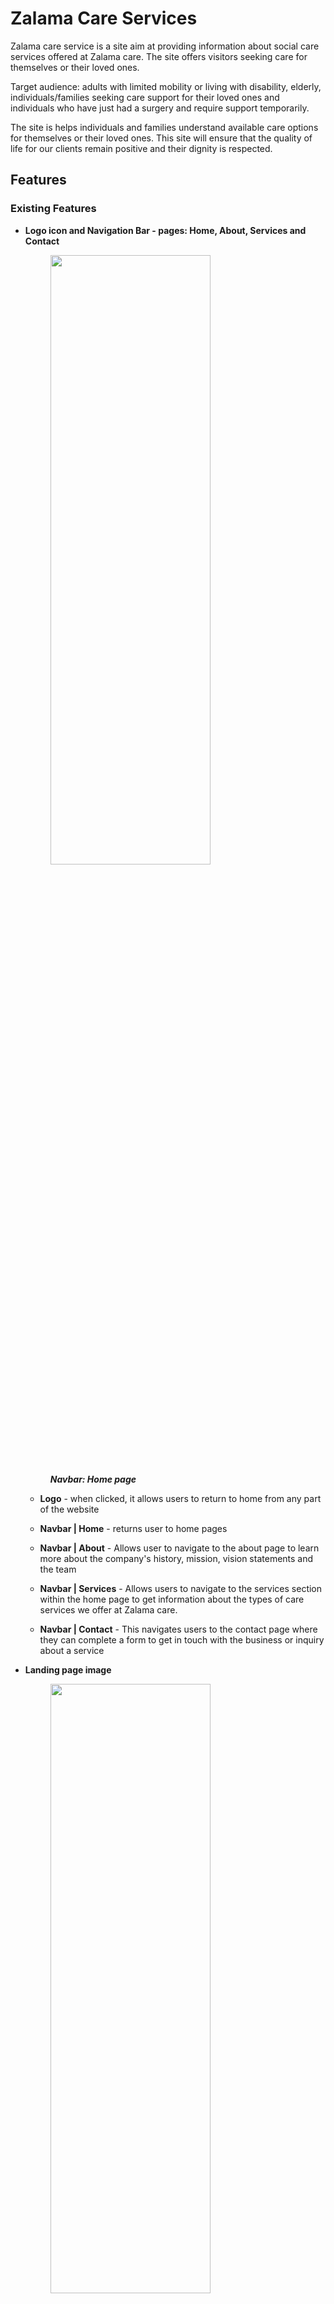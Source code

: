 # Zalama Care Services

Zalama care service is a site aim at providing information about social care services offered at Zalama care. The site offers visitors seeking care for themselves or their loved ones.

Target audience: adults with limited mobility or living with disability, elderly, individuals/families seeking care support for their loved ones and individuals who have just had a surgery and require support temporarily.

The site is helps individuals and families understand available care options for themselves or their loved ones. This site will ensure that the quality of life for our clients remain positive and their dignity is respected.

## Features 


### Existing Features
- **Logo icon and Navigation Bar - pages: Home, About, Services and Contact**
  <figure>
    <img src="docs/site-screenshots/navbar-view-large-screen.png" width="80%" height="50%">
    <br>
    <figcaption><strong><em>Navbar: Home page</em></strong></figcaption>
  </figure>

  - **Logo** - when clicked, it allows users to return to home from any part of the website

  - **Navbar | Home** - returns user to home pages

  - **Navbar | About** - Allows user to navigate to the about page to learn more about the company's history, mission, vision statements and the team

  - **Navbar | Services** - Allows users to navigate to the services section within the home page to get information about the types of care services we offer at Zalama care.

  - **Navbar | Contact** - This navigates users to the contact page where they can complete a form to get in touch with the business or inquiry about a service

- **Landing page image**
  <figure>
    <img src="docs/site-screenshots/home-hero-large-screen.png" width="80%" height="50%">
    <br>
    <figcaption><strong><em>landing page image: Home page</em></strong></figcaption>
  </figure>

  - **Image** - the landing home page features a high quality images of three people smiling. A woman in a wheel is representative of target audience with mobility needs.

  - **Welcome text** - the background image has a 'Welcome To Zalama Care' text; together with the image they create a warm welcoming and will grab the attention of the users. 

- **Introduction section** 
  <figure>
    <img src="docs/site-screenshots/home-intro-section-large-screen.png" width="80%" height="50%">
    <br>
    <figcaption><strong><em>Introduction section: Home page</em></strong></figcaption>
  </figure>

  - **Introduction text** - This introductory text describes Zalama care's approach and belief in service practice. This is to give user confidence that our goal is to support and empower our service users.

  - **Introduction images** - Good quality images supporting the introductory text further enhances the users experience  

- **Our services section**
  <figure>
    <img src="docs/site-screenshots/home-services-section-large-screen.png" width="80%" height="50%">
    <br>
    <figcaption><strong><em>Our services section: Home page</em></strong></figcaption>
  </figure>

  - **service types** - This section present the different types of care service Zalama Care offers. This will allow users to learn more and decide on a suitable for themselves or their loved ones. 
  -  A 'Read more' button under each service type can be used to expand the description text for users to view additional information about the service type. Once expanded, there is a 'Show less' button to collapse the additional text.
  - The icon displayed besides the 'Read more'/ 'Show less' icons is clickable and has the same functionality to expand and collapse additional text.
    <figure>
      <img src="docs/site-screenshots/home-services-section-expand-large-screen.png" width="50%" height="50%">
     <br>
     <figcaption><strong><em>Our services section (expanded): Home page</em></strong></figcaption>
    </figure>

- **Why choose us section**
  <figure>
    <img src="docs/site-screenshots/home-our-values-section-large-screen.png" width="80%" height="50%">
    <br>
    <figcaption><strong><em>Why choose us section: Home page</em></strong></figcaption>
  </figure>

  - **Our values** - The section allows the user to see and understand Zalama Care's values as a care service provider so the user can be confident about their expectations on our service.
  - Call-to-Action - There is a clear and visible prompt 'Enquire now' button to invite the user to contact us. Once clicked, the user will be directed to the contact page where there is a contact form. 

- **Getting started section**
  <figure>
    <img src="docs/site-screenshots/home-onboarding-section-large-screen.png" width="80%" height="50%">
    <br>
    <figcaption><strong><em>Getting started section: Home page</em></strong></figcaption>
  </figure>

  **Onboarding steps** 
    - This section provides an easy guide to the onboarding steps for users interested in get care support from Zalama care. The users are able to have information on what to expect once they complete a contact form or reach out to us by any means. This information shows transparency and will enhance user's confidence in our care services. 
    - Call-to-Action - There is a clear and visible prompt 'Let's talk today!' button to invite the user to contact us. Once clicked, the user will be directed to the contact page where there is a contact form. 

- **Find us section**

  The footer is consistent section featured in all pages similar to the navbar. These are the sub-sections within the footer:

  - **Contact information** - This sub-section provides the user with essential contact information about the business. The phone, email and address icons will enlarge when hovered over to enhance user experience.
    <figure>
      <img src="docs/site-screenshots/footer-contact-info-large-screen.png" width="40%" height="40%">
      <br>
      <figcaption><strong><em>Contact Info in footer: All pages</em></strong></figcaption>
    </figure>

    - Phone number - Full contact number with the relevant dial extension. For convenience, the phone icon besides the phone number is clickable and will take mobile users dial pad screen with the contact number inputted and ready to call. For laptop and desktop users, it will prompt client to make a call if they have a relevant application for making calls.

    - Email address - An info@zalamacare.com email address is shown for users who prefer to send an email. Similar to the phone icon, the 'envelope' icon besides the email address is also clickable and with prompt user to send and email with default emailing application on their device. 

    - Office address - The location of our offices is presented so users can see how close or far the offices are to their places of residence. This is also useful for users who prefer to visit our offices. The location icon is clickable and will launch a navigation app (e.g. Google Maps App) on mobile devices. For larger devices it will open a new tab in the browser with a location on Google maps.

    - Disability accessibility - A note is shown to users so they know that our business offices accommodate individuals with mobility needs. This will enhance comfort and confidence in users with mobility needs who may want to visit our offices. 

  - **Video clip with CTA** 
    <figure>
      <img src="docs/site-screenshots/footer-video-clip-large-screen.png" width="40%" height="40%">
      <br>
      <figcaption><strong><em>Video in footer: All pages</em></strong></figcaption>
    </figure>

    - A good quality video with dimmed brightness and a 'Contact us' button offer a visually appealing user experience while prompting them to contact us. The video auto-plays in a loop but is always muted and there are no controls to interact with the video

  - **Business hours** 
    <figure>
      <img src="docs/site-screenshots/footer-business-hours-large-screen.png" width="40%" height="40%">
      <br>
      <figcaption><strong><em>Business hours in footer: All pages</em></strong></figcaption>
    </figure>
    
    - The business hours section allows the user to be informed on the opening and closing times during weekdays, weekends and bank holidays. This information is useful for users to know when they can contact our offices. 

    - After hours notice - This information informs the users that they can still get in touch with our office even outside office hours through a dedicated Duty Officer line. This assures users that we are always reach at all times should they require assistance. The phone icon will enlarge when hovered over to enhance user experience and is clickable to initiate a call.  

  - **Images and video credits** 
    <figure>
      <img src="docs/site-screenshots/footer-credits-large-screen.png" width="60%" height="40%">
      <img src="docs/site-screenshots/footer-credits-modal-large-screen.png" width="40%" height="40%">
      <br>
      <figcaption><strong><em>Images and video credits in footer: All pages</em></strong></figcaption>
    </figure>
    
    - Credits link - the 'Images and video credits' link allows user to see the source and attribution of images, video and icons used in this website. The link opens a modal with a list specifying images, image addresses and the authors were required. All links in the modal open in a new tab.

    - Educational purpose note - This is only presented for educational purpose to inform any user that may access this to understand that is not a real service company.

  - **Follow us section** 
    <figure>
      <img src="docs/site-screenshots/footer-social-media-large-screen.png" width="60%" height="40%">
      <br>
      <figcaption><strong><em>Follow us in footer: All pages</em></strong></figcaption>
    </figure>

    - This section provides links to social media accounts for the business. NB: since this is a fictional business it has not accounts on those platforms. The links will open in a new tab and direct the user to the home page of each social platform. The icons enlarge when hovered to enhance user experience. 

- **About us: Our history** 
  <figure>
    <img src="docs/site-screenshots/about-history-large-screen.png" width="60%" height="40%">
    <br>
    <figcaption><strong><em>Our history: About page</em></strong></figcaption>
  </figure>

  - This section provides users with information about the company's history which will add to its credibility and build trust with users. 

  - Family lunch image - A quality image with positive emotions will further enhance user experience visually. 

- **About us: Our Mission and Vision sections** 
  <figure>
    <img src="docs/site-screenshots/about-mission-vision-large-screen.png" width="60%" height="40%">
    <br>
    <figcaption><strong><em>Our Mission and Vision: About page</em></strong></figcaption>
  </figure>

  - Mission and vision statements enhance user's confidence in the expected service and assures them that our goals are aligned their care needs.

  - Images - Good quality images showing happy people will enhance and excite a positive emotion in the user.  


- **About us: Our Team section** 
  <figure>
    <img src="docs/site-screenshots/about-our-team-large-screen.png" width="60%" height="40%">
    <br>
    <figcaption><strong><em>Our Team: About page</em></strong></figcaption>
  </figure>

  - Our team - this section presents the office staff, each shown by their portrait, name, role and contact info. This will enhance confidence in user's expectations and improve user's experience reading their personal statements. 

  - contact info - Each team member has phone number and email address. This will make it more convenient for users to direct their emails to the relevant staff member or to call. Phone and email icons will enlarge when hovered over, and a clickable to initiate and email or call 

  - field staff count - Showing number of available field staff builds trust and confidence in our capability to provide services. 

- **Contact: Contact form** 
  <figure>
    <img src="docs/site-screenshots/contact-form-large-screen.png" width="60%" height="40%">
    <br>
    <figcaption><strong><em>Contact: Contact form</em></strong></figcaption>
  </figure>

  - Form - this allows users to contact the business about any questions they may have about care services and or to initiate getting a package for Zalama Care. This is a valuable feature as it facilitates communication between the users and the business with ease. 

  - Form validation - all fields in the form are required. Users will not be able to submit the form with empty field or invalid inputs. 
  
  - Name and message field accept text as input, phone number can only numerical integers, email address must follow email address format including having the '@' symbol. The user is required to select the type of inquiry they have from the given options. 


- **Success: valid submission** 
  <figure>
    <img src="docs/site-screenshots/success-large-screen.png" width="60%" height="40%">
    <br>
    <figcaption><strong><em>Success: valid form submission</em></strong></figcaption>
  </figure>

  - Successful submission confirmation will appear when the user submits a valid form. This confirmation is good user experience as it alerts the user the their form was submitted successfully. It also provides a message on the next step i.e. a team member will reach to them as soon as possible. This create a positive anticipation from the user wanting to communicate with us.

  - Return to homepage - There are no further actions once the form is successfully submitted, the user is shown a way back to the home page.

  - Urgent queries notice - This is useful for users who have submitted a form but require urgent assistance. The presented contact number is reachable for urgent queries even after office hours. 


13) Responsive design
- Website layout and outlook remains consistent on different screen sizes which improves user experience 


### Features Left to Implement
This subsection covers other feature that would add good value to the site but are reserved for future releases of the project site.
1) Testimonials image carousel
- This would display past and existing client's stories/testimonial about their experiences with Zalama care's level of service. This is to build trust and confidence in the brand/service for the business.
2) Sign-up form for newsletter 
- A form to allow users to subscribe for business news, updates and any events from the business 
3) Careers's page
- For recruitment purposes, this page will provide information about working at zalama care, how to apply and what vacancies are available. The page will feature an application form for interested job-seekers.

## Project planning
in this section, we provide all tasks related to project planning. 

User stories and business goals are defined in this section

### Key business goals

Primary goal: Increase sales of care service packages.

Other goals:
- Share information about social care options we offer
- Increase engagement from visitors through enquiries and social media
- Improve online presence with high quality and accessible website
- attract potential employees through careers's page

### User stories

- **Accessible and User-Friendly Navigation (must-have)**

  - Story: 
  As a visitor (general), I want a user-friendly website with a clear and intuitive navigation so I can find specific information about care services.

  - Acceptance Criteria:
  The website layout and navigation are intuitive making it easier for visitors to find important information on the site
  The website is fully responsive and accessible on various devices with different screen sizes
  All website content can be accessed by assistive technologies like screen-readers 

  - Tasks:
  Implement HTML/CSS code to ensure responsiveness on different screen sizes
  Use the appropriate aria attributes to ensure compatibility with assistive technologies (e.g. screen readers)
  Implement a user-friendly and intuitive layout with clear navigation for the website for ease of access to important information

- **Information on types of services offered (must-have)**

  - Story: 
  As a potential service user (or family/friend of), I need detailed descriptions of types of services offered so I can decide on a suitable service for me (or loved one).

  - Acceptance Criteria:
  There is a dedicated page with detailed information and description of different types of services offered
  There is a section in the home page with brief/summary information about different types of services offered and with links to the services page

  - Task:
  implement HTML to provide descriptions of services in the services page and in a section of the home page 
  Structure and style the content to include quality images
  Include a clear CTA button/link in under each service type in the services page 
  ensure responsivity across different screen sizes

- **Contact and address information (must-have)**

  - Story:
  As a family member seeking care support for my loved one, I need to find contact details so I can call or visit the office and enquire about some of the services.

  - Acceptance Criteria:
  Essential contact information is present in a clear and well-structured manner (phone, email, address and operating times) 

  - Task:
  Implement HTML section for the contact information (phone, email and address) and business hours
  Structure and style the content to ensure responsivity on screen sizes

- **Enquiry form (must-have)**

- Story:
  As potential service user, I want to enquire about my specific needs for care and ask to be contacted.

  - Acceptance Criteria:
  A page dedicated for enquiries with a user-friendly form to submit, the form confirms on submission
  Add floating CTA buttons so visitors can click to be re-directed to the contact us page 
  All form fields are validated where required and form is responsive 

  - Task:
  Implement an enquiry form in the contact us page 
  Ensure all essential fields in the form are validated before submission
  create a confirmation page to acknowledge submission

- **Company mission, vision, values and team (should-have)**

  - Story:
  As a family member/potential service user, I want to learn and understand the company's values and team expertise so I can feel confident about my expectations of care for my loved one 

  - Acceptance Criteria:
  An about page clearly presents the company's vision and mission statements in an easy to read manner
  organisation staff are displayed with their name, email and one-liner about why they're in social care 
  core values are briefly described in the 'why choose us' section of the home page with a link to 'about' page
  CTA to guide visitors to explore more about our service (links to services section) or contact us (links to contact us)

  - Task:
  Implement about-us page with the company's mission & vision statements presented in a friendly and informative format
  Add 'Our team' section in the about page, include an image, name, role, email and one line of positive comment about work
  present core values in the 'why chose us' section using icons and brief description of those values
  Include a small text with links/buttons to invite the visitors to explore 'services' sections or CTA for contact us

- **Onboarding steps (should-have)**

  - User story:
  As a prospective service user/family member, I want to see a brief outline of the different stages to go through in order to receive care services, so i can make an informed decision about requesting the service for myself/family member.

  - Acceptance criteria:
  A section that gives an outline of the 4 stages of new service user onboarding from initial enquiry
  Each step/stage is clearly presented in an easy to read format
  CTA is included to guide the client towards the inquiry form

  - Task:
  Add HTML and content for onboarding section
  Style and format the section with the use of appropriate icons/images
  Include a clear CTA for visitors to send an inquiry via the contact-us page 

- **Testimonials  with positive stories (could-have)**

  - Story:
  As a potential service user, I want to read testimonies from from current/past service users so I can be assured and confident about the quality of service offered.

  - Acceptance Criteria:
  A dedicated testimonial section features stories from current clients, shows name of client, type of service, year and one liner of feedback
  Visually appealing high-quality images have been used and visitors can navigate through multiple testimonies with ease.

  - Task:
  Create an auto sliding carousel of bootstrap cards with essential text (name, service type, year service received, comment) and quality images
  Style the section to ensure it is responsive 

- **Newsletter Sign-Up form (could-have)**

  - Story:
  As a family member of service user, I want to sign-up for newsletter so I can stay informed about tips and guides we can employ to support our loved one 

  - Acceptance Criteria:
  Newsletter sign-up form is available at the bottom of all pages
  Visitors get confirmation about their subscription after submitting the form

  - Tasks:
  Create a sign-up form for the newsletter, include fields (full name and email)
  Implement confirmation message once submission has been completed.

- **Careers page for recruitment (could-have)**

  - Story:
  As a job seeker, I want to find information about career/employment opportunities so I can submit an application online to be considered for future opportunities 

  - Acceptance Criteria:
  A careers page has been created with a responsive application form
  The page has content relevant for job seekers explaining benefits, job requirements and overview about working for the company
  Confirmation is sent when the user (job seeker) submits an application form

  - Task:
  create a careers page with an overview of benefits, general job requirements
  Add an application form with fields (name, contact, email, address, experience, submit CV)
  There should be confirmation to acknowledge submission of application form

### Wireframes
<figure>
  <img src="docs/wireframes/wireframe-home.png" width="50%" height="50%">
  <br>
  <figcaption><strong><em>Wireframe: Home page</em></strong></figcaption>
</figure>
<figure>
  <img src="docs/wireframes/wireframe-about.png" width="50%" height="50%">
  <br>
  <figcaption><strong><em>Wireframe: About page</em></strong></figcaption>
</figure>
<figure>
  <img src="docs/wireframes/wireframe-contact.png" width="50%" height="50%">
  <br>
  <figcaption><strong><em>Wireframe: Contact Us page</em></strong></figcaption>
</figure>
<figure>
  <img src="docs/wireframes/wireframe-careers.png" width="50%" height="50%">
  <br>
  <figcaption><strong><em>Wireframe: Careers page</em></strong></figcaption>
</figure>

### Color Pallet
We used the color pallet generator from
(https://coolors.co/)


## Testing 

### Feature Testing
For each interactive feature, a testing was conducted and the results are outlined in a table below

| Feature                 | Testing                         | Outcome                             |
| --------                | -------                         |-------                              |
| Logo Icon               | Click on the logo               | User is brought to the home page    |
| Navbar \| Home          | Click on "HOME" in Navbar       | User is brought to the home page    |
| Navbar \| About         | Click on "ABOUT" in Navbar      | User is directed to the about page  |
| Navbar \| Services      | Click on "SERVICES" in Navbar   | User is directed to the home page  and scrolled down to the services section |
| Navbar \| Contact       | Click on "CONTACT" in Navbar    | User is directed to the contact page  |
| Navbar Responsivity     | Adjust screen view in Dev Tools for mobile/laptop/desktop   | Navbar is collapsed for screens size below (<992px width) and expanded for larger screens (>=992px)  |
| 'Read more' button  (when collapsed)    | Click on "Read more" button in the services section of for all the service types   | Service type section expand and additional information is shown. 'Show less' button appears in place of 'Read more' |
| 'Show less' button (when expanded)     | Click on "Show less" button in the services section of for all the service types   | Service type section collapse and additional information is hidden. 'Read more' button re-appears in place of 'Show less' |
| Service type icon (besides 'Read more' / 'Show less')     | Click on the service icon in the services section of for all the service types   | Service type section collapse and additional information is hidden. 'Read more' button re-appears in place of 'Show less' |
| 'Contact us' button in the home page - intro section | Click on 'Contact Us' button in the intro section (home) |  User is directed to the contact page |
| 'Enquire now' button in the home page - 'why choose us' section | Click on 'Enquire now' button in the 'why choose us' section (home) |  User is directed to the contact page |
| 'Let's talk today!' button in the home page - 'Getting started' section | Click on 'Let's talk today!' button in the 'Getting started' section (home) |  User is directed to the contact page |
| 'Contact us' button in the footer - all pages | Click on 'Contact Us' button in the footer - all pages tested |  User is directed to the contact page |
| Phone icon in the footer - all pages (mobile) | Click on the phone icon button in the footer - all pages tested |  mobile device's phone dialer app is launched with the contact number pre-filled  |
| Phone icon in the footer - all pages (desktop) | Click on the phone icon button in the footer - all pages tested | User gets a pop-up prompt to launch dialer application  |
| Email icon in the footer - all pages (mobile) | Click on the email icon button in the footer - all pages tested |  mobile device's default email app is launched with the receiver's email address pre-filled |
| Email icon in the footer - all pages (desktop) | Click on the email icon button in the footer - all pages tested |  desktop/laptop's default email app is launched with the receiver's email address pre-filled |
| Location icon in the footer - all pages (mobile) | Click on the location icon button in the footer - all pages tested |  mobile device's default navigation app is launched with the location address pre-filled |
| Location icon in the footer - all pages (desktop) | Click on the location icon button in the footer - all pages tested |  a new Google maps tab is launched with the location address pre-filled |
| Disability accessibility  icon in the footer - all pages (desktop/mobile) | Click on the disability icon in the footer - all pages tested |  a pop-up modal is launched and display additional information relating to accessibility |
| Images and video credits link in the footer - all pages (desktop/mobile) | Click on the "Images and video credits" link in the footer - all pages tested |  a pop-up modal is launched and display additional information about images, video and icons sources/credits |
| Social media icons in the footer - all icons in all pages (mobile) | Click on each of the social media icons (facebook, twitter, Linkedin & Instagram) in the footer - all pages tested |  mobile device's corresponding app is launched or a new tab in the browser is lunched and the user is directed to the home page for each social media link |
| Social media icons in the footer - all icons in all pages (desktop) | Click on each of the social media icons (facebook, twitter, Linkedin & Instagram) in the footer - all pages tested |  a a new tab is launched and the user is directed to the home page for each social media link |


### Browser Compatibility
The website's layout and responsivity was tested on the commonly used browsers. The test is based on the quality of browser rendering of the website as intended and its responsivity to screen width variations. 

| Browser         | Intended Appearance | Intended Responsiveness |  
|---------------  |---------------------|-------------------------|  
| Google Chrome   |                     |                         |  
| Mozilla Firefox |                     |                         |  
| Microsoft Edge  |                     |                         |  


### Responsive Testing 

### Code validation

| Page Tested | Screenshot of Errors | Solution Applied   | Screenshot of Clear Validator Output |  
|------------ |------------          |------------        |------------                          |
| index.html  |                      |                    |                                      |    
| about.html  |                      |                    |                                      |    
| contact-us.html  |                      |                    |                                      |    
| success.html  |                      |                    |                                      |    
| styles.css  |                      |                    |                                      |    


### Bugs

### Lighthouse Testing

### Accessibility Testing


## Deployment

This section should describe the process you went through to deploy the project to a hosting platform (e.g. GitHub) 

- The site was deployed to GitHub pages. The steps to deploy are as follows: 
  - In the GitHub repository, navigate to the Settings tab 
  - From the source section drop-down menu, select the Master Branch
  - Once the master branch has been selected, the page will be automatically refreshed with a detailed ribbon display to indicate the successful deployment. 

The live link can be found here - https://tumelo-maja.github.io/zalama-care/index.html


## Credits 
Youtube tutorial on how to create a 'Read More' button with only CSS - (https://www.youtube.com/watch?v=b6_u8IVVLdo)

Services content:
Home care and ADLs (https://www.ncbi.nlm.nih.gov/books/NBK470404/)

Create click to call button - (https://www.youtube.com/watch?v=hk5v-dO57n4) 

Add video and overlay with texts/other elements (https://www.youtube.com/watch?v=ytnOT-gg5Lw)

Accessibility Icon via Font Awesome (https://accessibleicon.org/)

Codepen for coloring png icons using hex color code (https://codepen.io/sosuke/pen/Pjoqqp)

Learn CSS ::before and ::after in 4 minutes - used for nav hover/ footer underline (https://www.youtube.com/watch?v=dIUOWdwwZBw)

JavaScript to collapse Bootstrap mobile navbar when navigating to in-page links

Spell checker extension for grammar fixes in the readme (https://marketplace.visualstudio.com/items?itemName=streetsidesoftware.code-spell-checker)

This website was used to create the MD tables:
https://www.codecademy.com/resources/docs/markdown/tables
